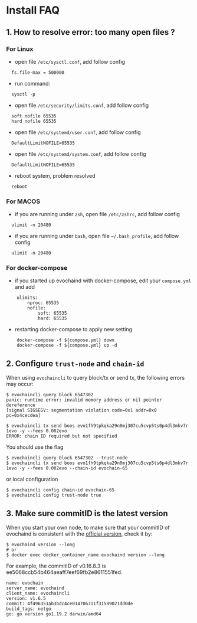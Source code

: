 # Install FAQ
## 1. How to resolve error: too many open files ?
### For Linux
* open file `/etc/sysctl.conf`, add follow config
```shell script
  fs.file-max = 500000
```
* run command: 
```shell script
  sysctl -p
```
* open file `/etc/security/limits.conf`, add follow config
```shell script
  soft nofile 65535
  hard nofile 65535
```
* open file `/etc/systemd/user.conf`, add follow config
```shell script
  DefaultLimitNOFILE=65535
```
* open file `/etc/systemd/system.conf`, add follow config
```shell script
  DefaultLimitNOFILE=65535
```
* reboot system, problem resolved
```shell script
  reboot
```
### For MACOS
* if you are running under `zsh`, open file `/etc/zshrc`, add follow config
```shell script
  ulimit -n 20480
```

* if you are running under `bash`, open file `~/.bash_profile`, add follow config
```shell script
  ulimit -n 20480
```

### For docker-compose
* if you started up evochaind with docker-compose, edit your `compose.yml` and add
```
    ulimits:
        nproc: 65535
        nofile:
            soft: 65535
            hard: 65535
```

* restarting docker-compose to apply new setting
```
    docker-compose -f ${compose.yml} down
    docker-compose -f ${compose.yml} up -d
```

## 2. Configure `trust-node` and `chain-id`
When using `evochaincli` to query block/tx or send tx, the following errors may occur:
```shell script
$ evochaincli query block 6547302
panic: runtime error: invalid memory address or nil pointer dereference
[signal SIGSEGV: segmentation violation code=0x1 addr=0x0 pc=0x4cecdea]
```

```shell script
$ evochaincli tx send boos evo1fh9tpkqka29n0mj307cu5cvp5ts0p4dl3mkv7r 1evo -y --fees 0.002evo
ERROR: chain ID required but not specified
```
You should use the flag
```shell script
$ evochaincli query block 6547302 --trust-node
$ evochaincli tx send boos evo1fh9tpkqka29n0mj307cu5cvp5ts0p4dl3mkv7r 1evo -y --fees 0.002evo --chain-id evochain-65
```
or local configuration
```shell script
$ evochaincli config chain-id evochain-65
$ evochaincli config trust-node true
```

## 3. Make sure commitID is the latest version
When you start your own node, to make sure that your commitID of evochaind is consistent with the [official version](https://github.com/evoblockchain/evochain/releases), check it by:
```shell script
$ evochaind version --long
# or
$ docker exec docker_container_name evochaind version --long

```
For example, the commitID of v0.16.8.3 is ee5068ccb54b464aeaff7eef69fb2e8611551fed.
```shell script
name: evochain
server_name: evochaind
client_name: evochaincli
version: v1.6.5
commit: 4f496351ab3bdc4ce014706711f31589021dd0de
build_tags: netgo
go: go version go1.19.2 darwin/amd64
```



